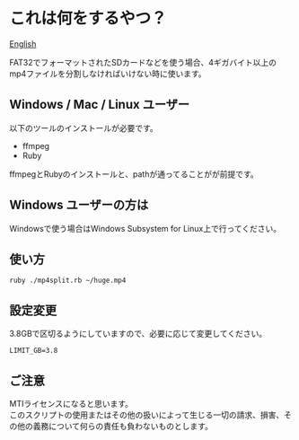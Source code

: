 # これは何をするやつ？
[English](./README_en.md)

FAT32でフォーマットされたSDカードなどを使う場合、4ギガバイト以上のmp4ファイルを分割しなければいけない時に使います。

## Windows / Mac / Linux ユーザー

以下のツールのインストールが必要です。  

- ffmpeg
- Ruby

ffmpegとRubyのインストールと、pathが通ってることがが前提です。

## Windows ユーザーの方は
Windowsで使う場合はWindows Subsystem for Linux上で行ってください。  

## 使い方

```
ruby ./mp4split.rb ~/huge.mp4
```

## 設定変更
3.8GBで区切るようにしていますので、必要に応じて変更してください。  

```
LIMIT_GB=3.8
```

## ご注意
MTIライセンスになると思います。  
このスクリプトの使用またはその他の扱いによって生じる一切の請求、損害、その他の義務について何らの責任も負わないものとします。
